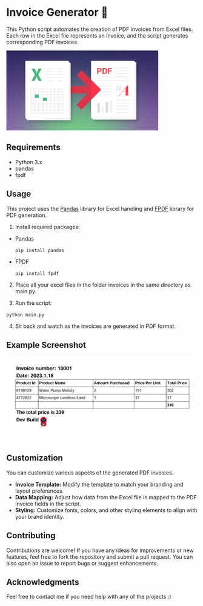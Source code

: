 # Invoice Generator 📑

This Python script automates the creation of PDF invoices from Excel files. 
Each row in the Excel file represents an invoice, and the script generates corresponding PDF invoices.


![Excel2pdf](https://github.com/kunal9960/invoice-generation/blob/master/Excel%20to%20pdf.png)


## Requirements

- Python 3.x
- pandas
- fpdf

## Usage

This project uses the [Pandas](https://pandas.pydata.org/) library for Excel handling and [FPDF](https://fpdf.org/en/doc/index.php) library for PDF generation.

1) Install required packages:
- Pandas
   ```
   pip install pandas
   ```
- FPDF
   ```
   pip install fpdf
   ```
   
2)  Place all your excel files in the folder invoices in the same directory as main.py.
   
3)  Run the script:
```
python main.py
```

4)  Sit back and watch as the invoices are generated in PDF format.


## Example Screenshot

![Example](https://github.com/kunal9960/invoice-generation/blob/master/Example.png)


## Customization
You can customize various aspects of the generated PDF invoices.

- **Invoice Template:** Modify the template to match your branding and layout preferences.
- **Data Mapping:** Adjust how data from the Excel file is mapped to the PDF invoice fields in the script.
- **Styling:** Customize fonts, colors, and other styling elements to align with your brand identity.


## Contributing
Contributions are welcome! If you have any ideas for improvements or new features, feel free to fork the repository and submit a pull request. You can also open an issue to report bugs or suggest enhancements.

## Acknowledgments
Feel free to contact me if you need help with any of the projects :)
